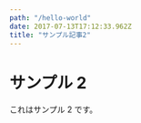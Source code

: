 ```yaml
---
path: "/hello-world"
date: 2017-07-13T17:12:33.962Z
title: "サンプル記事2"
---
```


# サンプル 2

これはサンプル 2 です。
